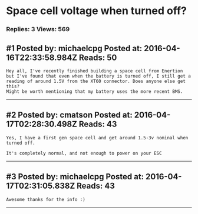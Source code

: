 # Space cell voltage when turned off?

### Replies: 3 Views: 569

## \#1 Posted by: michaelcpg Posted at: 2016-04-16T22:33:58.984Z Reads: 50

```
Hey all, I've recently finished building a space cell from Enertion but I've found that even when the battery is turned off, I still get a reading of around 1.5V from the XT60 connector. Does anyone else get this? 
Might be worth mentioning that my battery uses the more recent BMS.
```

---
## \#2 Posted by: cmatson Posted at: 2016-04-17T02:28:30.498Z Reads: 43

```
Yes, I have a first gen space cell and get around 1.5-3v nominal when turned off. 

It's completely normal, and not enough to power on your ESC
```

---
## \#3 Posted by: michaelcpg Posted at: 2016-04-17T02:31:05.838Z Reads: 43

```
Awesome thanks for the info :)
```

---
